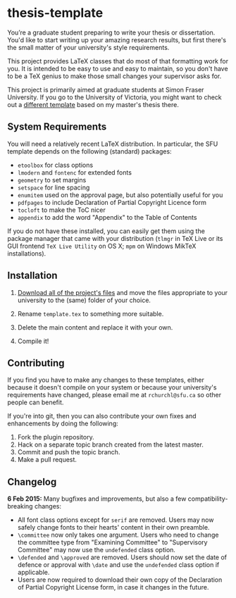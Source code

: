 # thesis-template

You’re a graduate student preparing to write your thesis or dissertation. You'd like to start writing up your amazing research results, but first there's the small matter of your university's style requirements.

This project provides LaTeX classes that do most of that formatting work for you. It is intended to be easy to use and easy to maintain, so you don't have to be a TeX genius to make those small changes your supervisor asks for.

This project is primarily aimed at graduate students at Simon Fraser University. If you go to the University of Victoria, you might want to check out a [different template](https://github.com/rchurchley/uvic-thesis) based on my master's thesis there.


## System Requirements

You will need a relatively recent LaTeX distribution. In particular, the SFU template depends on the following (standard) packages:

- `etoolbox` for class options
- `lmodern` and `fontenc` for extended fonts
- `geometry` to set margins
- `setspace` for line spacing
- `enumitem` used on the approval page, but also potentially useful for you
- `pdfpages` to include Declaration of Partial Copyright Licence form
- `tocloft` to make the ToC nicer
- `appendix` to add the word "Appendix" to the Table of Contents

If you do not have these installed, you can easily get them using the package manager that came with your distribution (`tlmgr` in TeX Live or its GUI frontend `TeX Live Utility` on OS X; `mpm` on Windows MikTeX installations).


## Installation

1. [Download all of the project's files][1] and move the files appropriate to your university to the (same) folder of your choice.

2. Rename `template.tex` to something more suitable.

3. Delete the main content and replace it with your own.

4. Compile it!


## Contributing

If you find you have to make any changes to these templates, either because it doesn't compile on your system or because your university's requirements have changed, please email me at `rchurchl@sfu.ca` so other people can benefit.

If you're into git, then you can also contribute your own fixes and enhancements by doing the following:

1. Fork the plugin repository.
2. Hack on a separate topic branch created from the latest master.
3. Commit and push the topic branch.
4. Make a pull request.


## Changelog

**6 Feb 2015:** Many bugfixes and improvements, but also a few compatibility-breaking changes:

- All font class options except for `serif` are removed. Users may now safely change fonts to their hearts' content in their own preamble.
- `\committee` now only takes one argument. Users who need to change the committee type from "Examining Committee" to "Supervisory Committee" may now use the `undefended` class option.
- `\defended` and `\approved` are removed. Users should now set the date of defence or approval with `\date` and use the `undefended` class option if applicable.
- Users are now required to download their own copy of the Declaration of Partial Copyright License form, in case it changes in the future.

[1]: https://github.com/rchurchley/thesis-template/archive/master.zip
